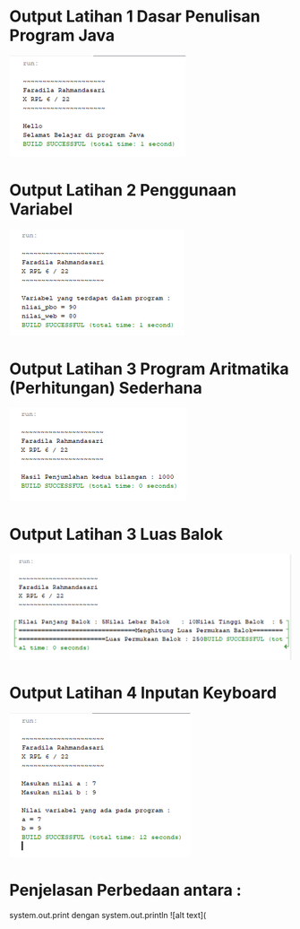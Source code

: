 # Output Latihan 1 Dasar Penulisan Program Java
![alt text](https://github.com/FaradilaRahmandasari/Modul1/blob/master/Latihan%201%20Dasar%20Penulisan%20Program%20Java.PNG)
# Output Latihan 2 Penggunaan Variabel
![alt text](https://github.com/FaradilaRahmandasari/Modul1/blob/master/Latihan%202%20Penggunaan%20Variabel.PNG)
# Output Latihan 3 Program Aritmatika (Perhitungan) Sederhana
![alt text](https://github.com/FaradilaRahmandasari/Modul1/blob/master/Latihan%203%20Program%20Aritmatika.PNG)
# Output Latihan 3 Luas Balok
![alt text](https://github.com/FaradilaRahmandasari/Modul1/blob/master/Latihan%203%20Luas%20Balok.PNG)
# Output Latihan 4 Inputan Keyboard
![alt text](https://github.com/FaradilaRahmandasari/Modul1/blob/master/Latihan%204%20Inputan%20Keyboard.PNG)
# Penjelasan Perbedaan antara :
system.out.print dengan system.out.println
![alt text](
